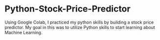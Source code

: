 # Python-Stock-Price-Predictor
Using Google Colab, I practiced my python skills by building a stock price predictor. My goal in this was to utilize Python skills to start learning about Machine Learning. 
